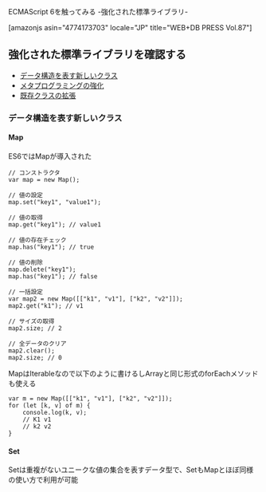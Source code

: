 ECMAScript 6を触ってみる -強化された標準ライブラリ-


[amazonjs asin="4774173703" locale="JP" title="WEB+DB PRESS Vol.87"]

## 強化された標準ライブラリを確認する

- [データ構造を表す新しいクラス](#structure)
- [メタプログラミングの強化](#meta)
- [既存クラスの拡張](#extends)

### <a name="structure">データ構造を表す新しいクラス</a>

#### Map

ES6ではMapが導入された

```
// コンストラクタ
var map = new Map();

// 値の設定
map.set("key1", "value1");

// 値の取得
map.get("key1"); // value1

// 値の存在チェック
map.has("key1"); // true

// 値の削除
map.delete("key1");
map.has("key1"); // false

// 一括設定
var map2 = new Map([["k1", "v1"], ["k2", "v2"]]);
map2.get("k1"); // v1

// サイズの取得
map2.size; // 2

// 全データのクリア
map2.clear();
map2.size; // 0
```
MapはIterableなので以下のように書けるしArrayと同じ形式のforEachメソッドも使える

```
var m = new Map([["k1", "v1"], ["k2", "v2"]]);
for (let [k, v] of m) {
    console.log(k, v);
    // K1 v1
    // k2 v2
} 
```
#### Set

Setは重複がないユニークな値の集合を表すデータ型で、SetもMapとほぼ同様の使い方で利用が可能

